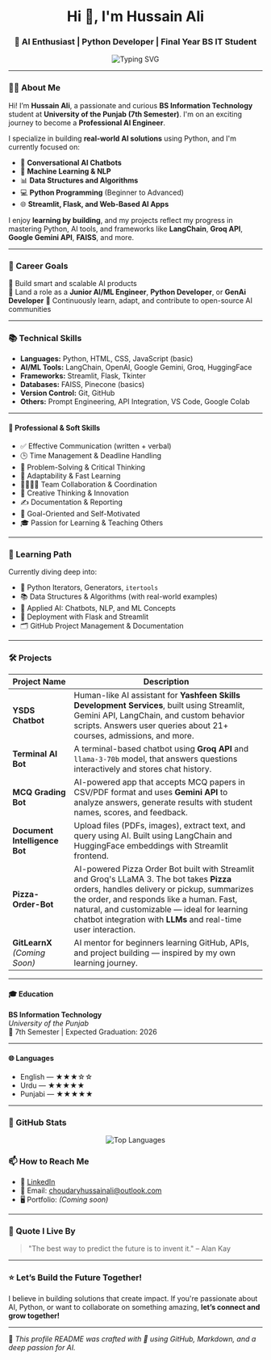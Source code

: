 <h1 align="center">Hi 👋, I'm Hussain Ali</h1>
<h3 align="center">🚀 AI Enthusiast | Python Developer | Final Year BS IT Student</h3>

<p align="center">
  <img src="https://readme-typing-svg.demolab.com?font=Fira+Code&size=22&pause=1000&color=16A34A&center=true&vCenter=true&width=440&lines=Open-to-Work;Final+Year+BS+IT+Student;Aspiring+AI+Engineer;Building+Real-World+AI+Projects;Python+Developer" alt="Typing SVG" />
</p>

---

### 👨‍💻 About Me

Hi! I’m **Hussain Ali**, a passionate and curious **BS Information Technology** student at **University of the Punjab (7th Semester)**. I'm on an exciting journey to become a **Professional AI Engineer**.

I specialize in building **real-world AI solutions** using Python, and I'm currently focused on:

- 🤖 **Conversational AI Chatbots**
- 🧠 **Machine Learning & NLP**
- 📊 **Data Structures and Algorithms**
- 💻 **Python Programming** (Beginner to Advanced)
- 🌐 **Streamlit, Flask, and Web-Based AI Apps**

I enjoy **learning by building**, and my projects reflect my progress in mastering Python, AI tools, and frameworks like **LangChain**, **Groq API**, **Google Gemini API**, **FAISS**, and more.

---

### 🎯 Career Goals

🔹 Build smart and scalable AI products  
🔹 Land a role as a **Junior AI/ML Engineer**, **Python Developer**, or **GenAi Developer**
🔹 Continuously learn, adapt, and contribute to open-source AI communities  

---

### 📚 Technical Skills

- **Languages:** Python, HTML, CSS, JavaScript (basic)
- **AI/ML Tools:** LangChain, OpenAI, Google Gemini, Groq, HuggingFace
- **Frameworks:** Streamlit, Flask, Tkinter
- **Databases:** FAISS, Pinecone (basics)
- **Version Control:** Git, GitHub
- **Others:** Prompt Engineering, API Integration, VS Code, Google Colab

---

#### 🤝 Professional & Soft Skills

- ✅ Effective Communication (written + verbal)
- 🕒 Time Management & Deadline Handling
- 🧩 Problem-Solving & Critical Thinking
- 🔄 Adaptability & Fast Learning
- 👨‍👩‍👧‍👦 Team Collaboration & Coordination
- 🧠 Creative Thinking & Innovation
- ✍️ Documentation & Reporting
- 🎯 Goal-Oriented and Self-Motivated
- 🎓 Passion for Learning & Teaching Others

---

### 🧠 Learning Path

Currently diving deep into:

- 🔁 Python Iterators, Generators, `itertools`
- 📚 Data Structures & Algorithms (with real-world examples)
- 🧠 Applied AI: Chatbots, NLP, and ML Concepts
- 🔧 Deployment with Flask and Streamlit
- 🗂️ GitHub Project Management & Documentation

---

### 🛠️ Projects

| Project Name | Description |
|--------------|-------------|
| **YSDS Chatbot** | Human-like AI assistant for **Yashfeen Skills Development Services**, built using Streamlit, Gemini API, LangChain, and custom behavior scripts. Answers user queries about 21+ courses, admissions, and more. |
| **Terminal AI Bot** | A terminal-based chatbot using **Groq API** and `llama-3-70b` model, that answers questions interactively and stores chat history. |
| **MCQ Grading Bot** | AI-powered app that accepts MCQ papers in CSV/PDF format and uses **Gemini API** to analyze answers, generate results with student names, scores, and feedback. |
| **Document Intelligence Bot** | Upload files (PDFs, images), extract text, and query using AI. Built using LangChain and HuggingFace embeddings with Streamlit frontend. |
| **Pizza-Order-Bot** | AI-powered Pizza Order Bot built with Streamlit and Groq's LLaMA 3. The bot takes **Pizza** orders, handles delivery or pickup, summarizes the order, and responds like a human. Fast, natural, and customizable — ideal for learning chatbot integration with **LLMs** and real-time user interaction. |
| **GitLearnX** *(Coming Soon)* | AI mentor for beginners learning GitHub, APIs, and project building — inspired by my own learning journey. |

---

#### 🎓 Education

**BS Information Technology**  
*University of the Punjab*  
📍 7th Semester | Expected Graduation: 2026

---

#### 🌐 Languages

- English — ★★★☆☆  
- Urdu — ★★★★★  
- Punjabi — ★★★★★  

---

### 🧩 GitHub Stats

<p align="center">
  <img src="https://github-readme-stats.vercel.app/api/top-langs/?username=choudaryhussainali&layout=compact&theme=radical&hide_border=true" alt="Top Languages"/>
</p>


### 📫 How to Reach Me

- 💼 [LinkedIn](https://www.linkedin.com/in/choudary-hussain-ali-genai) 
- 📧 Email: choudaryhussainali@outlook.com
- 🖥️ Portfolio: *(Coming soon)*

---
### 🧠 Quote I Live By

> "The best way to predict the future is to invent it." – Alan Kay

---

### ⭐ Let’s Build the Future Together!

I believe in building solutions that create impact. If you're passionate about AI, Python, or want to collaborate on something amazing, **let’s connect and grow together!**

---

📝 *This profile README was crafted with 💚 using GitHub, Markdown, and a deep passion for AI.*

